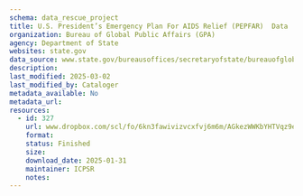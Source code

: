 ```yaml
---
schema: data_rescue_project 
title: U.S. President’s Emergency Plan For AIDS Relief (PEPFAR)  Data
organization: Bureau of Global Public Affairs (GPA)
agency: Department of State
websites: state.gov
data_source: www.state.gov/bureausoffices/secretaryofstate/bureauofglobalhealthsecurityanddiplomacy/
description: 
last_modified: 2025-03-02
last_modified_by: Cataloger
metadata_available: No
metadata_url: 
resources:
  - id: 327
    url: www.dropbox.com/scl/fo/6kn3fawivizvcxfvj6m6m/AGkezWWKbYHTVqz9enBG20E?rlkey=lbgl6cqgexm95z4swv6mbc2o7&dl=0
    format: 
    status: Finished
    size: 
    download_date: 2025-01-31
    maintainer: ICPSR
    notes: 
---
```

